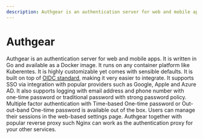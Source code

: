 ```yaml
---
description: Authgear is an authentication server for web and mobile apps.
---
```


# Authgear

Authgear is an authentication server for web and mobile apps. It is written in Go and available as a Docker image. It runs on any container platform like Kuberentes. It is highly customizable yet comes with sensible defaults. It is built on top of [OIDC standard](https://openid.net/connect/), making it very easier to integrate. It supports SSO via integration with popular providers such as Google, Apple and Azure AD. It also supports logging with email address and phone number with one-time password or traditional password with strong password policy. Multiple factor authentication with Time-based One-time password or Out-out-band One-time password is available out of the box. Users can manage their sessions in the web-based settings page. Authgear together with popular reverse proxy such Nginx can work as the authentication proxy for your other services.
